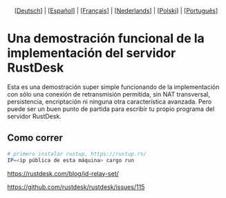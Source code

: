 <p align="center">
  [<a href="README-DE.md">Deutsch</a>] | [<a href="README-ES.md">Español</a>] | [<a href="README-FR.md">Français</a>] | [<a href="README-NL.md">Nederlands</a>] | [<a href="README-PL.md">Polski</a>] | [<a href="README-PT.md">Português</a>]<br>
</p>

# Una demostración funcional de la implementación del servidor RustDesk
Esta es una demostración super simple funcionando de la implementación con sólo una conexión de retransmisión permitida, sin NAT transversal, persistencia, encriptación ni ninguna otra característica avanzada. Pero puede ser un buen punto de partida para escribir tu propio programa del servidor RustDesk.

## Como correr
```bash
# primero instalar rustup, https://rustup.rs/
IP=<ip pública de esta máquina> cargo run
```

https://rustdesk.com/blog/id-relay-set/

https://github.com/rustdesk/rustdesk/issues/115
